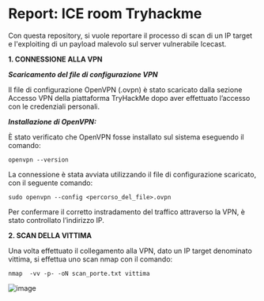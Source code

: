 # Report: ICE room Tryhackme

Con questa repository, si vuole reportare il processo di scan di un IP target e l'exploiting di un payload malevolo sul server vulnerabile Icecast. 

**1. CONNESSIONE ALLA VPN**

**_Scaricamento del file di configurazione VPN_**

Il file di configurazione OpenVPN (.ovpn) è stato scaricato dalla sezione Accesso VPN della piattaforma TryHackMe dopo aver effettuato l’accesso con le credenziali personali.

**_Installazione di OpenVPN:_**

È stato verificato che OpenVPN fosse installato sul sistema eseguendo il comando:
```
openvpn --version
```

La connessione è stata avviata utilizzando il file di configurazione scaricato, con il seguente comando:
```
sudo openvpn --config <percorso_del_file>.ovpn
```

Per confermare il corretto instradamento del traffico attraverso la VPN, è stato controllato l’indirizzo IP.


**2. SCAN DELLA VITTIMA**

Una volta effettuato il collegamento alla VPN, dato un IP target denominato vittima, si effettua uno scan nmap con il comando:

```
nmap  -vv -p- -oN scan_porte.txt vittima
```

![image](https://github.com/user-attachments/assets/3d608270-ffc5-4343-81a6-a9d5d45a30f2)
